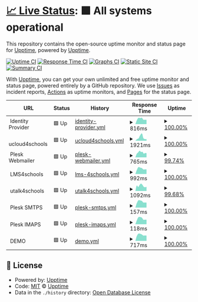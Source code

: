 # [📈 Live Status](https://monitoring.ucloud4schools.de): <!--live status--> **🟩 All systems operational**

This repository contains the open-source uptime monitor and status page for [Upptime](https://upptime.js.org), powered by [Upptime](https://github.com/upptime/upptime).

[![Uptime CI](https://github.com/julio1501/uptime/workflows/Uptime%20CI/badge.svg)](https://github.com/julio1501/uptime/actions?query=workflow%3A%22Uptime+CI%22)
[![Response Time CI](https://github.com/julio1501/uptime/workflows/Response%20Time%20CI/badge.svg)](https://github.com/julio1501/uptime/actions?query=workflow%3A%22Response+Time+CI%22)
[![Graphs CI](https://github.com/julio1501/uptime/workflows/Graphs%20CI/badge.svg)](https://github.com/julio1501/uptime/actions?query=workflow%3A%22Graphs+CI%22)
[![Static Site CI](https://github.com/julio1501/uptime/workflows/Static%20Site%20CI/badge.svg)](https://github.com/julio1501/uptime/actions?query=workflow%3A%22Static+Site+CI%22)
[![Summary CI](https://github.com/julio1501/uptime/workflows/Summary%20CI/badge.svg)](https://github.com/julio1501/uptime/actions?query=workflow%3A%22Summary+CI%22)

With [Upptime](https://upptime.js.org), you can get your own unlimited and free uptime monitor and status page, powered entirely by a GitHub repository. We use [Issues](https://github.com/upptime/upptime/issues) as incident reports, [Actions](https://github.com/julio1501/uptime/actions) as uptime monitors, and [Pages](https://demo.upptime.js.org) for the status page.

<!--start: status pages-->
<!-- This summary is generated by Upptime (https://github.com/upptime/upptime) -->
<!-- Do not edit this manually, your changes will be overwritten -->
<!-- prettier-ignore -->
| URL | Status | History | Response Time | Uptime |
| --- | ------ | ------- | ------------- | ------ |
| <img alt="" src="https://favicons.githubusercontent.com/null" height="13"> Identity Provider | 🟩 Up | [identity-provider.yml](https://github.com/julio1501/uptime/commits/HEAD/history/identity-provider.yml) | <details><summary><img alt="Response time graph" src="./graphs/identity-provider/response-time-week.png" height="20"> 816ms</summary><br><a href="https://monitoring.ucloud4schools.de/history/identity-provider"><img alt="Response time 971" src="https://img.shields.io/endpoint?url=https%3A%2F%2Fraw.githubusercontent.com%2Fjulio1501%2Fuptime%2FHEAD%2Fapi%2Fidentity-provider%2Fresponse-time.json"></a><br><a href="https://monitoring.ucloud4schools.de/history/identity-provider"><img alt="24-hour response time 681" src="https://img.shields.io/endpoint?url=https%3A%2F%2Fraw.githubusercontent.com%2Fjulio1501%2Fuptime%2FHEAD%2Fapi%2Fidentity-provider%2Fresponse-time-day.json"></a><br><a href="https://monitoring.ucloud4schools.de/history/identity-provider"><img alt="7-day response time 816" src="https://img.shields.io/endpoint?url=https%3A%2F%2Fraw.githubusercontent.com%2Fjulio1501%2Fuptime%2FHEAD%2Fapi%2Fidentity-provider%2Fresponse-time-week.json"></a><br><a href="https://monitoring.ucloud4schools.de/history/identity-provider"><img alt="30-day response time 927" src="https://img.shields.io/endpoint?url=https%3A%2F%2Fraw.githubusercontent.com%2Fjulio1501%2Fuptime%2FHEAD%2Fapi%2Fidentity-provider%2Fresponse-time-month.json"></a><br><a href="https://monitoring.ucloud4schools.de/history/identity-provider"><img alt="1-year response time 971" src="https://img.shields.io/endpoint?url=https%3A%2F%2Fraw.githubusercontent.com%2Fjulio1501%2Fuptime%2FHEAD%2Fapi%2Fidentity-provider%2Fresponse-time-year.json"></a></details> | <details><summary><a href="https://monitoring.ucloud4schools.de/history/identity-provider">100.00%</a></summary><a href="https://monitoring.ucloud4schools.de/history/identity-provider"><img alt="All-time uptime 99.97%" src="https://img.shields.io/endpoint?url=https%3A%2F%2Fraw.githubusercontent.com%2Fjulio1501%2Fuptime%2FHEAD%2Fapi%2Fidentity-provider%2Fuptime.json"></a><br><a href="https://monitoring.ucloud4schools.de/history/identity-provider"><img alt="24-hour uptime 100.00%" src="https://img.shields.io/endpoint?url=https%3A%2F%2Fraw.githubusercontent.com%2Fjulio1501%2Fuptime%2FHEAD%2Fapi%2Fidentity-provider%2Fuptime-day.json"></a><br><a href="https://monitoring.ucloud4schools.de/history/identity-provider"><img alt="7-day uptime 100.00%" src="https://img.shields.io/endpoint?url=https%3A%2F%2Fraw.githubusercontent.com%2Fjulio1501%2Fuptime%2FHEAD%2Fapi%2Fidentity-provider%2Fuptime-week.json"></a><br><a href="https://monitoring.ucloud4schools.de/history/identity-provider"><img alt="30-day uptime 100.00%" src="https://img.shields.io/endpoint?url=https%3A%2F%2Fraw.githubusercontent.com%2Fjulio1501%2Fuptime%2FHEAD%2Fapi%2Fidentity-provider%2Fuptime-month.json"></a><br><a href="https://monitoring.ucloud4schools.de/history/identity-provider"><img alt="1-year uptime 99.97%" src="https://img.shields.io/endpoint?url=https%3A%2F%2Fraw.githubusercontent.com%2Fjulio1501%2Fuptime%2FHEAD%2Fapi%2Fidentity-provider%2Fuptime-year.json"></a></details>
| <img alt="" src="https://favicons.githubusercontent.com/null" height="13"> ucloud4schools | 🟩 Up | [ucloud4schools.yml](https://github.com/julio1501/uptime/commits/HEAD/history/ucloud4schools.yml) | <details><summary><img alt="Response time graph" src="./graphs/ucloud4schools/response-time-week.png" height="20"> 1921ms</summary><br><a href="https://monitoring.ucloud4schools.de/history/ucloud4schools"><img alt="Response time 2566" src="https://img.shields.io/endpoint?url=https%3A%2F%2Fraw.githubusercontent.com%2Fjulio1501%2Fuptime%2FHEAD%2Fapi%2Fucloud4schools%2Fresponse-time.json"></a><br><a href="https://monitoring.ucloud4schools.de/history/ucloud4schools"><img alt="24-hour response time 953" src="https://img.shields.io/endpoint?url=https%3A%2F%2Fraw.githubusercontent.com%2Fjulio1501%2Fuptime%2FHEAD%2Fapi%2Fucloud4schools%2Fresponse-time-day.json"></a><br><a href="https://monitoring.ucloud4schools.de/history/ucloud4schools"><img alt="7-day response time 1921" src="https://img.shields.io/endpoint?url=https%3A%2F%2Fraw.githubusercontent.com%2Fjulio1501%2Fuptime%2FHEAD%2Fapi%2Fucloud4schools%2Fresponse-time-week.json"></a><br><a href="https://monitoring.ucloud4schools.de/history/ucloud4schools"><img alt="30-day response time 2416" src="https://img.shields.io/endpoint?url=https%3A%2F%2Fraw.githubusercontent.com%2Fjulio1501%2Fuptime%2FHEAD%2Fapi%2Fucloud4schools%2Fresponse-time-month.json"></a><br><a href="https://monitoring.ucloud4schools.de/history/ucloud4schools"><img alt="1-year response time 2566" src="https://img.shields.io/endpoint?url=https%3A%2F%2Fraw.githubusercontent.com%2Fjulio1501%2Fuptime%2FHEAD%2Fapi%2Fucloud4schools%2Fresponse-time-year.json"></a></details> | <details><summary><a href="https://monitoring.ucloud4schools.de/history/ucloud4schools">100.00%</a></summary><a href="https://monitoring.ucloud4schools.de/history/ucloud4schools"><img alt="All-time uptime 99.96%" src="https://img.shields.io/endpoint?url=https%3A%2F%2Fraw.githubusercontent.com%2Fjulio1501%2Fuptime%2FHEAD%2Fapi%2Fucloud4schools%2Fuptime.json"></a><br><a href="https://monitoring.ucloud4schools.de/history/ucloud4schools"><img alt="24-hour uptime 100.00%" src="https://img.shields.io/endpoint?url=https%3A%2F%2Fraw.githubusercontent.com%2Fjulio1501%2Fuptime%2FHEAD%2Fapi%2Fucloud4schools%2Fuptime-day.json"></a><br><a href="https://monitoring.ucloud4schools.de/history/ucloud4schools"><img alt="7-day uptime 100.00%" src="https://img.shields.io/endpoint?url=https%3A%2F%2Fraw.githubusercontent.com%2Fjulio1501%2Fuptime%2FHEAD%2Fapi%2Fucloud4schools%2Fuptime-week.json"></a><br><a href="https://monitoring.ucloud4schools.de/history/ucloud4schools"><img alt="30-day uptime 99.91%" src="https://img.shields.io/endpoint?url=https%3A%2F%2Fraw.githubusercontent.com%2Fjulio1501%2Fuptime%2FHEAD%2Fapi%2Fucloud4schools%2Fuptime-month.json"></a><br><a href="https://monitoring.ucloud4schools.de/history/ucloud4schools"><img alt="1-year uptime 99.96%" src="https://img.shields.io/endpoint?url=https%3A%2F%2Fraw.githubusercontent.com%2Fjulio1501%2Fuptime%2FHEAD%2Fapi%2Fucloud4schools%2Fuptime-year.json"></a></details>
| <img alt="" src="https://favicons.githubusercontent.com/null" height="13"> Plesk Webmailer | 🟩 Up | [plesk-webmailer.yml](https://github.com/julio1501/uptime/commits/HEAD/history/plesk-webmailer.yml) | <details><summary><img alt="Response time graph" src="./graphs/plesk-webmailer/response-time-week.png" height="20"> 765ms</summary><br><a href="https://monitoring.ucloud4schools.de/history/plesk-webmailer"><img alt="Response time 868" src="https://img.shields.io/endpoint?url=https%3A%2F%2Fraw.githubusercontent.com%2Fjulio1501%2Fuptime%2FHEAD%2Fapi%2Fplesk-webmailer%2Fresponse-time.json"></a><br><a href="https://monitoring.ucloud4schools.de/history/plesk-webmailer"><img alt="24-hour response time 677" src="https://img.shields.io/endpoint?url=https%3A%2F%2Fraw.githubusercontent.com%2Fjulio1501%2Fuptime%2FHEAD%2Fapi%2Fplesk-webmailer%2Fresponse-time-day.json"></a><br><a href="https://monitoring.ucloud4schools.de/history/plesk-webmailer"><img alt="7-day response time 765" src="https://img.shields.io/endpoint?url=https%3A%2F%2Fraw.githubusercontent.com%2Fjulio1501%2Fuptime%2FHEAD%2Fapi%2Fplesk-webmailer%2Fresponse-time-week.json"></a><br><a href="https://monitoring.ucloud4schools.de/history/plesk-webmailer"><img alt="30-day response time 849" src="https://img.shields.io/endpoint?url=https%3A%2F%2Fraw.githubusercontent.com%2Fjulio1501%2Fuptime%2FHEAD%2Fapi%2Fplesk-webmailer%2Fresponse-time-month.json"></a><br><a href="https://monitoring.ucloud4schools.de/history/plesk-webmailer"><img alt="1-year response time 868" src="https://img.shields.io/endpoint?url=https%3A%2F%2Fraw.githubusercontent.com%2Fjulio1501%2Fuptime%2FHEAD%2Fapi%2Fplesk-webmailer%2Fresponse-time-year.json"></a></details> | <details><summary><a href="https://monitoring.ucloud4schools.de/history/plesk-webmailer">99.74%</a></summary><a href="https://monitoring.ucloud4schools.de/history/plesk-webmailer"><img alt="All-time uptime 99.93%" src="https://img.shields.io/endpoint?url=https%3A%2F%2Fraw.githubusercontent.com%2Fjulio1501%2Fuptime%2FHEAD%2Fapi%2Fplesk-webmailer%2Fuptime.json"></a><br><a href="https://monitoring.ucloud4schools.de/history/plesk-webmailer"><img alt="24-hour uptime 100.00%" src="https://img.shields.io/endpoint?url=https%3A%2F%2Fraw.githubusercontent.com%2Fjulio1501%2Fuptime%2FHEAD%2Fapi%2Fplesk-webmailer%2Fuptime-day.json"></a><br><a href="https://monitoring.ucloud4schools.de/history/plesk-webmailer"><img alt="7-day uptime 99.74%" src="https://img.shields.io/endpoint?url=https%3A%2F%2Fraw.githubusercontent.com%2Fjulio1501%2Fuptime%2FHEAD%2Fapi%2Fplesk-webmailer%2Fuptime-week.json"></a><br><a href="https://monitoring.ucloud4schools.de/history/plesk-webmailer"><img alt="30-day uptime 99.90%" src="https://img.shields.io/endpoint?url=https%3A%2F%2Fraw.githubusercontent.com%2Fjulio1501%2Fuptime%2FHEAD%2Fapi%2Fplesk-webmailer%2Fuptime-month.json"></a><br><a href="https://monitoring.ucloud4schools.de/history/plesk-webmailer"><img alt="1-year uptime 99.93%" src="https://img.shields.io/endpoint?url=https%3A%2F%2Fraw.githubusercontent.com%2Fjulio1501%2Fuptime%2FHEAD%2Fapi%2Fplesk-webmailer%2Fuptime-year.json"></a></details>
| <img alt="" src="https://favicons.githubusercontent.com/null" height="13"> LMS4schools | 🟩 Up | [lms-4schools.yml](https://github.com/julio1501/uptime/commits/HEAD/history/lms-4schools.yml) | <details><summary><img alt="Response time graph" src="./graphs/lms-4schools/response-time-week.png" height="20"> 992ms</summary><br><a href="https://monitoring.ucloud4schools.de/history/lms-4schools"><img alt="Response time 1138" src="https://img.shields.io/endpoint?url=https%3A%2F%2Fraw.githubusercontent.com%2Fjulio1501%2Fuptime%2FHEAD%2Fapi%2Flms-4schools%2Fresponse-time.json"></a><br><a href="https://monitoring.ucloud4schools.de/history/lms-4schools"><img alt="24-hour response time 857" src="https://img.shields.io/endpoint?url=https%3A%2F%2Fraw.githubusercontent.com%2Fjulio1501%2Fuptime%2FHEAD%2Fapi%2Flms-4schools%2Fresponse-time-day.json"></a><br><a href="https://monitoring.ucloud4schools.de/history/lms-4schools"><img alt="7-day response time 992" src="https://img.shields.io/endpoint?url=https%3A%2F%2Fraw.githubusercontent.com%2Fjulio1501%2Fuptime%2FHEAD%2Fapi%2Flms-4schools%2Fresponse-time-week.json"></a><br><a href="https://monitoring.ucloud4schools.de/history/lms-4schools"><img alt="30-day response time 1119" src="https://img.shields.io/endpoint?url=https%3A%2F%2Fraw.githubusercontent.com%2Fjulio1501%2Fuptime%2FHEAD%2Fapi%2Flms-4schools%2Fresponse-time-month.json"></a><br><a href="https://monitoring.ucloud4schools.de/history/lms-4schools"><img alt="1-year response time 1138" src="https://img.shields.io/endpoint?url=https%3A%2F%2Fraw.githubusercontent.com%2Fjulio1501%2Fuptime%2FHEAD%2Fapi%2Flms-4schools%2Fresponse-time-year.json"></a></details> | <details><summary><a href="https://monitoring.ucloud4schools.de/history/lms-4schools">100.00%</a></summary><a href="https://monitoring.ucloud4schools.de/history/lms-4schools"><img alt="All-time uptime 99.66%" src="https://img.shields.io/endpoint?url=https%3A%2F%2Fraw.githubusercontent.com%2Fjulio1501%2Fuptime%2FHEAD%2Fapi%2Flms-4schools%2Fuptime.json"></a><br><a href="https://monitoring.ucloud4schools.de/history/lms-4schools"><img alt="24-hour uptime 100.00%" src="https://img.shields.io/endpoint?url=https%3A%2F%2Fraw.githubusercontent.com%2Fjulio1501%2Fuptime%2FHEAD%2Fapi%2Flms-4schools%2Fuptime-day.json"></a><br><a href="https://monitoring.ucloud4schools.de/history/lms-4schools"><img alt="7-day uptime 100.00%" src="https://img.shields.io/endpoint?url=https%3A%2F%2Fraw.githubusercontent.com%2Fjulio1501%2Fuptime%2FHEAD%2Fapi%2Flms-4schools%2Fuptime-week.json"></a><br><a href="https://monitoring.ucloud4schools.de/history/lms-4schools"><img alt="30-day uptime 100.00%" src="https://img.shields.io/endpoint?url=https%3A%2F%2Fraw.githubusercontent.com%2Fjulio1501%2Fuptime%2FHEAD%2Fapi%2Flms-4schools%2Fuptime-month.json"></a><br><a href="https://monitoring.ucloud4schools.de/history/lms-4schools"><img alt="1-year uptime 99.66%" src="https://img.shields.io/endpoint?url=https%3A%2F%2Fraw.githubusercontent.com%2Fjulio1501%2Fuptime%2FHEAD%2Fapi%2Flms-4schools%2Fuptime-year.json"></a></details>
| <img alt="" src="https://favicons.githubusercontent.com/null" height="13"> utalk4schools | 🟩 Up | [utalk4schools.yml](https://github.com/julio1501/uptime/commits/HEAD/history/utalk4schools.yml) | <details><summary><img alt="Response time graph" src="./graphs/utalk4schools/response-time-week.png" height="20"> 1092ms</summary><br><a href="https://monitoring.ucloud4schools.de/history/utalk4schools"><img alt="Response time 1254" src="https://img.shields.io/endpoint?url=https%3A%2F%2Fraw.githubusercontent.com%2Fjulio1501%2Fuptime%2FHEAD%2Fapi%2Futalk4schools%2Fresponse-time.json"></a><br><a href="https://monitoring.ucloud4schools.de/history/utalk4schools"><img alt="24-hour response time 890" src="https://img.shields.io/endpoint?url=https%3A%2F%2Fraw.githubusercontent.com%2Fjulio1501%2Fuptime%2FHEAD%2Fapi%2Futalk4schools%2Fresponse-time-day.json"></a><br><a href="https://monitoring.ucloud4schools.de/history/utalk4schools"><img alt="7-day response time 1092" src="https://img.shields.io/endpoint?url=https%3A%2F%2Fraw.githubusercontent.com%2Fjulio1501%2Fuptime%2FHEAD%2Fapi%2Futalk4schools%2Fresponse-time-week.json"></a><br><a href="https://monitoring.ucloud4schools.de/history/utalk4schools"><img alt="30-day response time 1247" src="https://img.shields.io/endpoint?url=https%3A%2F%2Fraw.githubusercontent.com%2Fjulio1501%2Fuptime%2FHEAD%2Fapi%2Futalk4schools%2Fresponse-time-month.json"></a><br><a href="https://monitoring.ucloud4schools.de/history/utalk4schools"><img alt="1-year response time 1254" src="https://img.shields.io/endpoint?url=https%3A%2F%2Fraw.githubusercontent.com%2Fjulio1501%2Fuptime%2FHEAD%2Fapi%2Futalk4schools%2Fresponse-time-year.json"></a></details> | <details><summary><a href="https://monitoring.ucloud4schools.de/history/utalk4schools">99.68%</a></summary><a href="https://monitoring.ucloud4schools.de/history/utalk4schools"><img alt="All-time uptime 98.77%" src="https://img.shields.io/endpoint?url=https%3A%2F%2Fraw.githubusercontent.com%2Fjulio1501%2Fuptime%2FHEAD%2Fapi%2Futalk4schools%2Fuptime.json"></a><br><a href="https://monitoring.ucloud4schools.de/history/utalk4schools"><img alt="24-hour uptime 100.00%" src="https://img.shields.io/endpoint?url=https%3A%2F%2Fraw.githubusercontent.com%2Fjulio1501%2Fuptime%2FHEAD%2Fapi%2Futalk4schools%2Fuptime-day.json"></a><br><a href="https://monitoring.ucloud4schools.de/history/utalk4schools"><img alt="7-day uptime 99.68%" src="https://img.shields.io/endpoint?url=https%3A%2F%2Fraw.githubusercontent.com%2Fjulio1501%2Fuptime%2FHEAD%2Fapi%2Futalk4schools%2Fuptime-week.json"></a><br><a href="https://monitoring.ucloud4schools.de/history/utalk4schools"><img alt="30-day uptime 97.56%" src="https://img.shields.io/endpoint?url=https%3A%2F%2Fraw.githubusercontent.com%2Fjulio1501%2Fuptime%2FHEAD%2Fapi%2Futalk4schools%2Fuptime-month.json"></a><br><a href="https://monitoring.ucloud4schools.de/history/utalk4schools"><img alt="1-year uptime 98.77%" src="https://img.shields.io/endpoint?url=https%3A%2F%2Fraw.githubusercontent.com%2Fjulio1501%2Fuptime%2FHEAD%2Fapi%2Futalk4schools%2Fuptime-year.json"></a></details>
| <img alt="" src="https://favicons.githubusercontent.com/null" height="13"> Plesk SMTPS | 🟩 Up | [plesk-smtps.yml](https://github.com/julio1501/uptime/commits/HEAD/history/plesk-smtps.yml) | <details><summary><img alt="Response time graph" src="./graphs/plesk-smtps/response-time-week.png" height="20"> 157ms</summary><br><a href="https://monitoring.ucloud4schools.de/history/plesk-smtps"><img alt="Response time 183" src="https://img.shields.io/endpoint?url=https%3A%2F%2Fraw.githubusercontent.com%2Fjulio1501%2Fuptime%2FHEAD%2Fapi%2Fplesk-smtps%2Fresponse-time.json"></a><br><a href="https://monitoring.ucloud4schools.de/history/plesk-smtps"><img alt="24-hour response time 132" src="https://img.shields.io/endpoint?url=https%3A%2F%2Fraw.githubusercontent.com%2Fjulio1501%2Fuptime%2FHEAD%2Fapi%2Fplesk-smtps%2Fresponse-time-day.json"></a><br><a href="https://monitoring.ucloud4schools.de/history/plesk-smtps"><img alt="7-day response time 157" src="https://img.shields.io/endpoint?url=https%3A%2F%2Fraw.githubusercontent.com%2Fjulio1501%2Fuptime%2FHEAD%2Fapi%2Fplesk-smtps%2Fresponse-time-week.json"></a><br><a href="https://monitoring.ucloud4schools.de/history/plesk-smtps"><img alt="30-day response time 179" src="https://img.shields.io/endpoint?url=https%3A%2F%2Fraw.githubusercontent.com%2Fjulio1501%2Fuptime%2FHEAD%2Fapi%2Fplesk-smtps%2Fresponse-time-month.json"></a><br><a href="https://monitoring.ucloud4schools.de/history/plesk-smtps"><img alt="1-year response time 183" src="https://img.shields.io/endpoint?url=https%3A%2F%2Fraw.githubusercontent.com%2Fjulio1501%2Fuptime%2FHEAD%2Fapi%2Fplesk-smtps%2Fresponse-time-year.json"></a></details> | <details><summary><a href="https://monitoring.ucloud4schools.de/history/plesk-smtps">100.00%</a></summary><a href="https://monitoring.ucloud4schools.de/history/plesk-smtps"><img alt="All-time uptime 100.00%" src="https://img.shields.io/endpoint?url=https%3A%2F%2Fraw.githubusercontent.com%2Fjulio1501%2Fuptime%2FHEAD%2Fapi%2Fplesk-smtps%2Fuptime.json"></a><br><a href="https://monitoring.ucloud4schools.de/history/plesk-smtps"><img alt="24-hour uptime 100.00%" src="https://img.shields.io/endpoint?url=https%3A%2F%2Fraw.githubusercontent.com%2Fjulio1501%2Fuptime%2FHEAD%2Fapi%2Fplesk-smtps%2Fuptime-day.json"></a><br><a href="https://monitoring.ucloud4schools.de/history/plesk-smtps"><img alt="7-day uptime 100.00%" src="https://img.shields.io/endpoint?url=https%3A%2F%2Fraw.githubusercontent.com%2Fjulio1501%2Fuptime%2FHEAD%2Fapi%2Fplesk-smtps%2Fuptime-week.json"></a><br><a href="https://monitoring.ucloud4schools.de/history/plesk-smtps"><img alt="30-day uptime 100.00%" src="https://img.shields.io/endpoint?url=https%3A%2F%2Fraw.githubusercontent.com%2Fjulio1501%2Fuptime%2FHEAD%2Fapi%2Fplesk-smtps%2Fuptime-month.json"></a><br><a href="https://monitoring.ucloud4schools.de/history/plesk-smtps"><img alt="1-year uptime 100.00%" src="https://img.shields.io/endpoint?url=https%3A%2F%2Fraw.githubusercontent.com%2Fjulio1501%2Fuptime%2FHEAD%2Fapi%2Fplesk-smtps%2Fuptime-year.json"></a></details>
| <img alt="" src="https://favicons.githubusercontent.com/null" height="13"> Plesk IMAPS | 🟩 Up | [plesk-imaps.yml](https://github.com/julio1501/uptime/commits/HEAD/history/plesk-imaps.yml) | <details><summary><img alt="Response time graph" src="./graphs/plesk-imaps/response-time-week.png" height="20"> 118ms</summary><br><a href="https://monitoring.ucloud4schools.de/history/plesk-imaps"><img alt="Response time 135" src="https://img.shields.io/endpoint?url=https%3A%2F%2Fraw.githubusercontent.com%2Fjulio1501%2Fuptime%2FHEAD%2Fapi%2Fplesk-imaps%2Fresponse-time.json"></a><br><a href="https://monitoring.ucloud4schools.de/history/plesk-imaps"><img alt="24-hour response time 96" src="https://img.shields.io/endpoint?url=https%3A%2F%2Fraw.githubusercontent.com%2Fjulio1501%2Fuptime%2FHEAD%2Fapi%2Fplesk-imaps%2Fresponse-time-day.json"></a><br><a href="https://monitoring.ucloud4schools.de/history/plesk-imaps"><img alt="7-day response time 118" src="https://img.shields.io/endpoint?url=https%3A%2F%2Fraw.githubusercontent.com%2Fjulio1501%2Fuptime%2FHEAD%2Fapi%2Fplesk-imaps%2Fresponse-time-week.json"></a><br><a href="https://monitoring.ucloud4schools.de/history/plesk-imaps"><img alt="30-day response time 135" src="https://img.shields.io/endpoint?url=https%3A%2F%2Fraw.githubusercontent.com%2Fjulio1501%2Fuptime%2FHEAD%2Fapi%2Fplesk-imaps%2Fresponse-time-month.json"></a><br><a href="https://monitoring.ucloud4schools.de/history/plesk-imaps"><img alt="1-year response time 135" src="https://img.shields.io/endpoint?url=https%3A%2F%2Fraw.githubusercontent.com%2Fjulio1501%2Fuptime%2FHEAD%2Fapi%2Fplesk-imaps%2Fresponse-time-year.json"></a></details> | <details><summary><a href="https://monitoring.ucloud4schools.de/history/plesk-imaps">100.00%</a></summary><a href="https://monitoring.ucloud4schools.de/history/plesk-imaps"><img alt="All-time uptime 100.00%" src="https://img.shields.io/endpoint?url=https%3A%2F%2Fraw.githubusercontent.com%2Fjulio1501%2Fuptime%2FHEAD%2Fapi%2Fplesk-imaps%2Fuptime.json"></a><br><a href="https://monitoring.ucloud4schools.de/history/plesk-imaps"><img alt="24-hour uptime 100.00%" src="https://img.shields.io/endpoint?url=https%3A%2F%2Fraw.githubusercontent.com%2Fjulio1501%2Fuptime%2FHEAD%2Fapi%2Fplesk-imaps%2Fuptime-day.json"></a><br><a href="https://monitoring.ucloud4schools.de/history/plesk-imaps"><img alt="7-day uptime 100.00%" src="https://img.shields.io/endpoint?url=https%3A%2F%2Fraw.githubusercontent.com%2Fjulio1501%2Fuptime%2FHEAD%2Fapi%2Fplesk-imaps%2Fuptime-week.json"></a><br><a href="https://monitoring.ucloud4schools.de/history/plesk-imaps"><img alt="30-day uptime 100.00%" src="https://img.shields.io/endpoint?url=https%3A%2F%2Fraw.githubusercontent.com%2Fjulio1501%2Fuptime%2FHEAD%2Fapi%2Fplesk-imaps%2Fuptime-month.json"></a><br><a href="https://monitoring.ucloud4schools.de/history/plesk-imaps"><img alt="1-year uptime 100.00%" src="https://img.shields.io/endpoint?url=https%3A%2F%2Fraw.githubusercontent.com%2Fjulio1501%2Fuptime%2FHEAD%2Fapi%2Fplesk-imaps%2Fuptime-year.json"></a></details>
| <img alt="" src="https://favicons.githubusercontent.com/null" height="13"> DEMO | 🟩 Up | [demo.yml](https://github.com/julio1501/uptime/commits/HEAD/history/demo.yml) | <details><summary><img alt="Response time graph" src="./graphs/demo/response-time-week.png" height="20"> 717ms</summary><br><a href="https://monitoring.ucloud4schools.de/history/demo"><img alt="Response time 820" src="https://img.shields.io/endpoint?url=https%3A%2F%2Fraw.githubusercontent.com%2Fjulio1501%2Fuptime%2FHEAD%2Fapi%2Fdemo%2Fresponse-time.json"></a><br><a href="https://monitoring.ucloud4schools.de/history/demo"><img alt="24-hour response time 630" src="https://img.shields.io/endpoint?url=https%3A%2F%2Fraw.githubusercontent.com%2Fjulio1501%2Fuptime%2FHEAD%2Fapi%2Fdemo%2Fresponse-time-day.json"></a><br><a href="https://monitoring.ucloud4schools.de/history/demo"><img alt="7-day response time 717" src="https://img.shields.io/endpoint?url=https%3A%2F%2Fraw.githubusercontent.com%2Fjulio1501%2Fuptime%2FHEAD%2Fapi%2Fdemo%2Fresponse-time-week.json"></a><br><a href="https://monitoring.ucloud4schools.de/history/demo"><img alt="30-day response time 820" src="https://img.shields.io/endpoint?url=https%3A%2F%2Fraw.githubusercontent.com%2Fjulio1501%2Fuptime%2FHEAD%2Fapi%2Fdemo%2Fresponse-time-month.json"></a><br><a href="https://monitoring.ucloud4schools.de/history/demo"><img alt="1-year response time 820" src="https://img.shields.io/endpoint?url=https%3A%2F%2Fraw.githubusercontent.com%2Fjulio1501%2Fuptime%2FHEAD%2Fapi%2Fdemo%2Fresponse-time-year.json"></a></details> | <details><summary><a href="https://monitoring.ucloud4schools.de/history/demo">100.00%</a></summary><a href="https://monitoring.ucloud4schools.de/history/demo"><img alt="All-time uptime 99.79%" src="https://img.shields.io/endpoint?url=https%3A%2F%2Fraw.githubusercontent.com%2Fjulio1501%2Fuptime%2FHEAD%2Fapi%2Fdemo%2Fuptime.json"></a><br><a href="https://monitoring.ucloud4schools.de/history/demo"><img alt="24-hour uptime 100.00%" src="https://img.shields.io/endpoint?url=https%3A%2F%2Fraw.githubusercontent.com%2Fjulio1501%2Fuptime%2FHEAD%2Fapi%2Fdemo%2Fuptime-day.json"></a><br><a href="https://monitoring.ucloud4schools.de/history/demo"><img alt="7-day uptime 100.00%" src="https://img.shields.io/endpoint?url=https%3A%2F%2Fraw.githubusercontent.com%2Fjulio1501%2Fuptime%2FHEAD%2Fapi%2Fdemo%2Fuptime-week.json"></a><br><a href="https://monitoring.ucloud4schools.de/history/demo"><img alt="30-day uptime 99.79%" src="https://img.shields.io/endpoint?url=https%3A%2F%2Fraw.githubusercontent.com%2Fjulio1501%2Fuptime%2FHEAD%2Fapi%2Fdemo%2Fuptime-month.json"></a><br><a href="https://monitoring.ucloud4schools.de/history/demo"><img alt="1-year uptime 99.79%" src="https://img.shields.io/endpoint?url=https%3A%2F%2Fraw.githubusercontent.com%2Fjulio1501%2Fuptime%2FHEAD%2Fapi%2Fdemo%2Fuptime-year.json"></a></details>

<!--end: status pages-->

## 📄 License

- Powered by: [Upptime](https://github.com/upptime/upptime)
- Code: [MIT](./LICENSE) © [Upptime](https://upptime.js.org)
- Data in the `./history` directory: [Open Database License](https://opendatacommons.org/licenses/odbl/1-0/)
